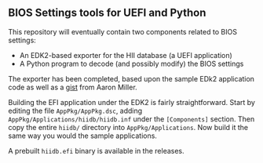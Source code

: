 BIOS Settings tools for UEFI and Python
---------------------------------------


This repository will eventually contain two components related to BIOS settings:

* An EDK2-based exporter for the HII database (a UEFI application)
* A Python program to decode (and possibly modify) the BIOS settings

The exporter has been completed, based upon the sample EDk2 application code as well
as a [gist](https://gist.github.com/apage43/bf15f62266159d8c3016e691e44f338c) from
Aaron Miller.

Building the EFI application under the EDK2 is fairly straightforward.  Start by editing
the file ```AppPkg/AppPkg.dsc```, adding ```AppPkg/Applications/hiidb/hiidb.inf``` under
the ```[Components]``` section.  Then copy the entire ```hiidb/``` directory into
```AppPkg/Applications```.  Now build it the same way you would the sample applications.

A prebuilt ```hiidb.efi``` binary is available in the releases.
